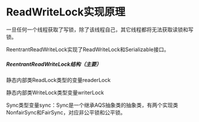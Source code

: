 # ReadWriteLock实现原理

一旦任何一个线程获取了写锁，除了该线程自己，其它线程都将无法获取读锁和写锁。

ReentrantReadWriteLock实现了ReadWriteLock和Serializable接口。

##### ReentrantReadWriteLock结构（主要）

静态内部类ReadLock类型的变量readerLock

静态内部类WriteLock类型变量writerLock

Sync类型变量sync：Sync是一个继承AQS抽象类的抽象类，有两个实现类NonfairSync和FairSync，对应非公平锁和公平锁。